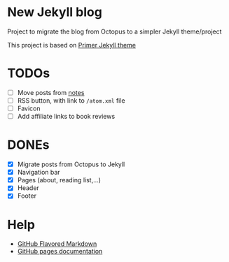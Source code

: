 # New Jekyll blog

Project to migrate the blog from Octopus to a simpler Jekyll theme/project

This project is based on [Primer Jekyll theme]

# TODOs

- [ ] Move posts from [notes]
- [ ] RSS button, with link to `/atom.xml` file
- [ ] Favicon
- [ ] Add affiliate links to book reviews

# DONEs

- [x] Migrate posts from Octopus to Jekyll 
- [x] Navigation bar
- [x] Pages (about, reading list,...)
- [x] Header
- [x] Footer

# Help

- [GitHub Flavored Markdown]
- [GitHub pages documentation] 

[Primer Jekyll theme]: https://github.com/pages-themes/primer
[GitHub Flavored Markdown]: https://guides.github.com/features/mastering-markdown/
[GitHub pages documentation]: https://help.github.com/categories/github-pages-basics/ 
[notes]: https://github.com/rchavarria/notes
